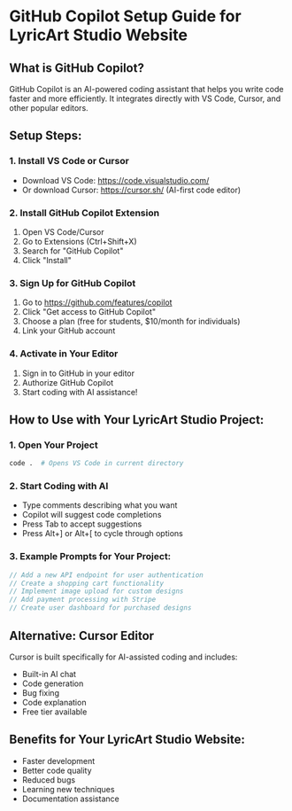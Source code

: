 # GitHub Copilot Setup Guide for LyricArt Studio Website

## What is GitHub Copilot?
GitHub Copilot is an AI-powered coding assistant that helps you write code faster and more efficiently. It integrates directly with VS Code, Cursor, and other popular editors.

## Setup Steps:

### 1. Install VS Code or Cursor
- Download VS Code: https://code.visualstudio.com/
- Or download Cursor: https://cursor.sh/ (AI-first code editor)

### 2. Install GitHub Copilot Extension
1. Open VS Code/Cursor
2. Go to Extensions (Ctrl+Shift+X)
3. Search for "GitHub Copilot"
4. Click "Install"

### 3. Sign Up for GitHub Copilot
1. Go to https://github.com/features/copilot
2. Click "Get access to GitHub Copilot"
3. Choose a plan (free for students, $10/month for individuals)
4. Link your GitHub account

### 4. Activate in Your Editor
1. Sign in to GitHub in your editor
2. Authorize GitHub Copilot
3. Start coding with AI assistance!

## How to Use with Your LyricArt Studio Project:

### 1. Open Your Project
```bash
code .  # Opens VS Code in current directory
```

### 2. Start Coding with AI
- Type comments describing what you want
- Copilot will suggest code completions
- Press Tab to accept suggestions
- Press Alt+] or Alt+[ to cycle through options

### 3. Example Prompts for Your Project:
```javascript
// Add a new API endpoint for user authentication
// Create a shopping cart functionality
// Implement image upload for custom designs
// Add payment processing with Stripe
// Create user dashboard for purchased designs
```

## Alternative: Cursor Editor
Cursor is built specifically for AI-assisted coding and includes:
- Built-in AI chat
- Code generation
- Bug fixing
- Code explanation
- Free tier available

## Benefits for Your LyricArt Studio Website:
- Faster development
- Better code quality
- Reduced bugs
- Learning new techniques
- Documentation assistance 